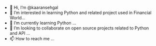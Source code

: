 - 👋 Hi, I’m @kaaransehgal
- 👀 I’m interested in learning Python and related project used in Financial World...
- 🌱 I’m currently learning Python ...
- 💞️ I’m looking to collaborate on open source projects related to Python and API ...
- 📫 How to reach me ...

<!---
kaaransehgal/kaaransehgal is a ✨ special ✨ repository because its `README.md` (this file) appears on your GitHub profile.
You can click the Preview link to take a look at your changes.
--->
